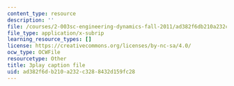```yaml
---
content_type: resource
description: ''
file: /courses/2-003sc-engineering-dynamics-fall-2011/ad382f6db210a232c3288432d159fc28_f1pxiNDTyHc.srt
file_type: application/x-subrip
learning_resource_types: []
license: https://creativecommons.org/licenses/by-nc-sa/4.0/
ocw_type: OCWFile
resourcetype: Other
title: 3play caption file
uid: ad382f6d-b210-a232-c328-8432d159fc28
---
```

